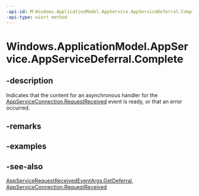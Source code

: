 ----api-id: M:Windows.ApplicationModel.AppService.AppServiceDeferral.Complete
-api-type: winrt method
---<!-- Method syntaxpublic void Complete()--># Windows.ApplicationModel.AppService.AppServiceDeferral.Complete## -descriptionIndicates that the content for an asynchronous handler for the [AppServiceConnection.RequestReceived](appserviceconnection_requestreceived.md) event is ready, or that an error occurred.## -remarks## -examples## -see-also[AppServiceRequestReceivedEventArgs.GetDeferral](appservicerequestreceivedeventargs_getdeferral.md), [AppServiceConnection.RequestReceived](appserviceconnection_requestreceived.md)